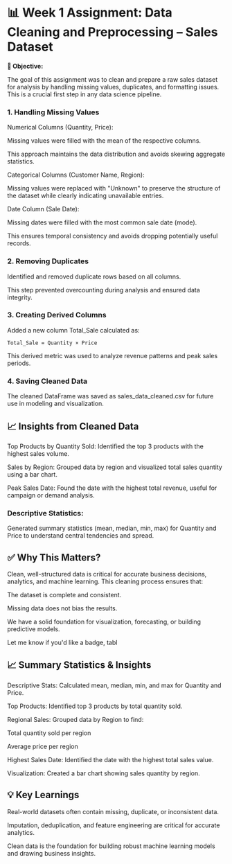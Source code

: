 # 📊 Week 1 Assignment: Data Cleaning and Preprocessing – Sales Dataset

**🧼 Objective:**

The goal of this assignment was to clean and prepare a raw sales dataset for analysis by handling missing values, duplicates, and formatting issues. This is a crucial first step in any data science pipeline.

### 1. Handling Missing Values

Numerical Columns (Quantity, Price):

Missing values were filled with the mean of the respective columns.

This approach maintains the data distribution and avoids skewing aggregate statistics.

Categorical Columns (Customer Name, Region):

Missing values were replaced with "Unknown" to preserve the structure of the dataset while clearly indicating unavailable entries.

Date Column (Sale Date):

Missing dates were filled with the most common sale date (mode).

This ensures temporal consistency and avoids dropping potentially useful records.

### 2. Removing Duplicates

Identified and removed duplicate rows based on all columns.

This step prevented overcounting during analysis and ensured data integrity.

### 3. Creating Derived Columns

Added a new column Total_Sale calculated as:
```
Total_Sale = Quantity × Price
```
This derived metric was used to analyze revenue patterns and peak sales periods.

### 4. Saving Cleaned Data
The cleaned DataFrame was saved as sales_data_cleaned.csv for future use in modeling and visualization.

## 📈 Insights from Cleaned Data

Top Products by Quantity Sold: Identified the top 3 products with the highest sales volume.

Sales by Region: Grouped data by region and visualized total sales quantity using a bar chart.

Peak Sales Date: Found the date with the highest total revenue, useful for campaign or demand analysis.

### Descriptive Statistics:

Generated summary statistics (mean, median, min, max) for Quantity and Price to understand central tendencies and spread.

## ✅ Why This Matters?

Clean, well-structured data is critical for accurate business decisions, analytics, and machine learning. This cleaning process ensures that:

The dataset is complete and consistent.

Missing data does not bias the results.

We have a solid foundation for visualization, forecasting, or building predictive models.

Let me know if you'd like a badge, tabl

## 📈 Summary Statistics & Insights

Descriptive Stats: Calculated mean, median, min, and max for Quantity and Price.

Top Products: Identified top 3 products by total quantity sold.

Regional Sales: Grouped data by Region to find:

Total quantity sold per region

Average price per region

Highest Sales Date: Identified the date with the highest total sales value.

Visualization: Created a bar chart showing sales quantity by region.

## 💡 Key Learnings

Real-world datasets often contain missing, duplicate, or inconsistent data.

Imputation, deduplication, and feature engineering are critical for accurate analytics.

Clean data is the foundation for building robust machine learning models and drawing business insights.

